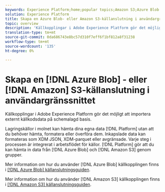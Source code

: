 ```yaml
---
keywords: Experience Platform;home;popular topics;Amazon S3;Azure Blob
solution: Experience Platform
title: Skapa en Azure Blob- eller Amazon S3-källanslutning i användargränssnittet
topic: overview
description: 'Källkopplingar i Adobe Experience Platform gör det möjligt att importera externt källkodsdata på schemalagd basis. '
translation-type: tm+mt
source-git-commit: 0da686743e8bc57d310f7eff6f1bf812a8f31238
workflow-type: tm+mt
source-wordcount: '135'
ht-degree: 0%

---
```



# Skapa en [!DNL Azure Blob] - eller [!DNL Amazon] S3-källanslutning i användargränssnittet

Källkopplingar i Adobe Experience Platform gör det möjligt att importera externt källkodsdata på schemalagd basis.

Lagringskällor i molnet kan hämta dina egna data [!DNL Platform] utan att du behöver hämta, formatera eller överföra dem. Inkapslade data kan formateras som XDM JSON, XDM-parquet eller avgränsade. Varje steg i processen är integrerat i arbetsflödet för källor. [!DNL Platform] gör att du kan hämta in data från [!DNL Azure Blob] och [!DNL Amazon S3] genom grupper.

Mer information om hur du använder [!DNL Azure Blob] källkopplingen finns i [[!DNL Azure Blob] källanslutningsguiden](./blob.md).

Mer information om hur du använder [!DNL Amazon S3] källkopplingen finns i [[!DNL Amazon S3] källanslutningsguiden](./blob.md).